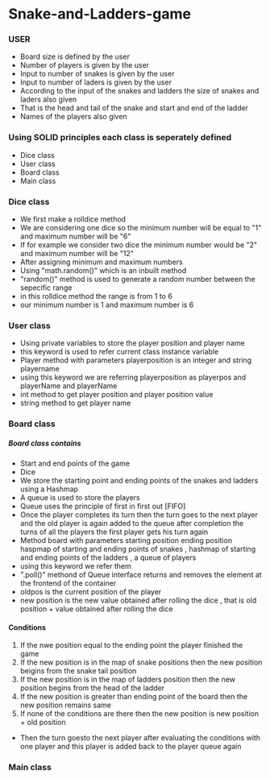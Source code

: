 # Snake-and-Ladders-game

### USER
+ Board size is defined by the user
+ Number of players is given by the user
+ Input to number of snakes is given by the user
+ Input to number of laders is given by the user
+ According to the input of the snakes and ladders the size of snakes and laders also given
+ That is the head and tail of the snake and start and end of the ladder
+ Names of the players also given

### Using SOLID principles each class is seperately defined 
 + Dice class
 + User class
 + Board class
 + Main class

### Dice class

+ We first make a rolldice method 
+ We are considering one dice so the minimum number will be equal to "1" and maximum number will be "6"
+ If for example we consider two dice the minimum number would be "2" and maximum number will be "12"
+ After assigning minimum and maximum numbers 
+ Using "math.random()" which is an inbuilt method 
+ "random()" method is used to generate a random number between the sepecific range
+ in this rolldice method the range is from 1 to 6
+ our minimum number is 1 and maximum number is 6

### User class

+ Using private variables to store the player position and player name
+ this keyword is used to refer current class instance variable
+ Player method with parameters playerposition is an integer and string playername
+ using this keyword we are referring playerposition as playerpos and playerName and playerName
+ int method to get player position and player position value 
+ string method to get player name

### Board class

##### Board class contains
 
+ Start and end points of the game
+ Dice
+ We store the starting point and ending points of the snakes and ladders using a Hashmap
+ A queue is used to store the players
+ Queue uses the principle of first in first out [FIFO]
+ Once the player completes its turn then the turn goes to the next player and the old player is again added to the queue after completion the turns of all the players the first player gets his turn again
+ Method board with parameters starting position ending position haspmap of starting and ending points of snakes , hashmap of starting and ending points of the ladders , a queue of players
+ using this keyword we refer them 
+ ".poll()" methond of Queue interface returns and removes the element at the frontend of the container
+ oldpos is the current position of the player
+ new position is the new value obtained after rolling the dice , that is old position + value obtained after rolling the dice

#### Conditions

1. If the nwe position equal to the ending point the player finished the game
2. If the new position is in the map of snake positions then the new position beigins from the snake tail position
3. If the new position is in the map of ladders position then the new position begins from the head of the ladder
4. If the new position is greater than ending point of the board then the new position remains same
5. If none of the conditions are there then the new position is new position + old position
 
 + Then the turn goesto the next player after evaluating the conditions with one player and this player is added back to the player queue again
 
 ### Main class
  
 
